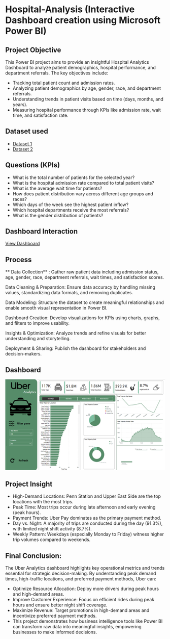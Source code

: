 # Hospital-Analysis (Interactive Dashboard creation using Microsoft Power BI)
## Project Objective
This Power BI project aims to provide an insightful Hospital Analytics Dashboard to analyze patient demographics, hospital performance, and department referrals. 
The key objectives include:
- Tracking total patient count and admission rates.
- Analyzing patient demographics by age, gender, race, and department referrals.
- Understanding trends in patient visits based on time (days, months, and years).
- Measuring hospital performance through KPIs like admission rate, wait time, and satisfaction rate.

## Dataset used
- <a href="https://github.com/AlwinJesuraj23/power-BI-projects/blob/main/Location%20Table.csv">Dataset 1</a>
- <a href="https://github.com/AlwinJesuraj23/power-BI-projects/blob/main/Trip%20Details.xlsx">Dataset 2</a>

## Questions (KPIs)
- What is the total number of patients for the selected year?
- What is the hospital admission rate compared to total patient visits?
- What is the average wait time for patients?
- How does patient distribution vary across different age groups and races?
- Which days of the week see the highest patient inflow?
- Which hospital departments receive the most referrals?
- What is the gender distribution of patients?

 ## Dashboard Interaction
 <a href="https://github.com/AlwinJesuraj23/power-BI-projects/blob/main/uber.pbix">View Dashboard</a>

## Process
** Data Collection** : Gather raw patient data including admission status, age, gender, race, department referrals, wait times, and satisfaction scores.

Data Cleaning & Preparation: Ensure data accuracy by handling missing values, standardizing data formats, and removing duplicates.

Data Modeling: Structure the dataset to create meaningful relationships and enable smooth visual representation in Power BI.

Dashboard Creation: Develop visualizations for KPIs using charts, graphs, and filters to improve usability.

Insights & Optimization: Analyze trends and refine visuals for better understanding and storytelling.

Deployment & Sharing: Publish the dashboard for stakeholders and decision-makers.
## Dashboard

![Screenshot (495)](https://github.com/AlwinJesuraj23/power-BI-projects/blob/main/Screenshot%202025-01-16%20113041.png)
## Project Insight
- High-Demand Locations: Penn Station and Upper East Side are the top locations with the most trips.
- Peak Time: Most trips occur during late afternoon and early evening (peak hours).
- Payment Trends: Uber Pay dominates as the primary payment method.
- Day vs. Night: A majority of trips are conducted during the day (91.3%), with limited night shift activity (8.7%).
- Weekly Pattern: Weekdays (especially Monday to Friday) witness higher trip volumes compared to weekends.


## Final Conclusion:
The Uber Analytics dashboard highlights key operational metrics and trends essential for strategic decision-making. By understanding peak demand times, high-traffic locations, and preferred payment methods, Uber can:

- Optimize Resource Allocation: Deploy more drivers during peak hours and high-demand areas.
- Improve Customer Experience: Focus on efficient rides during peak hours and ensure better night shift coverage.
- Maximize Revenue: Target promotions in high-demand areas and incentivize preferred payment methods.
- This project demonstrates how business intelligence tools like Power BI can transform raw data into meaningful insights, empowering 
  businesses to make informed decisions.
